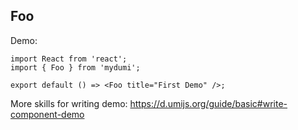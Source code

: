 
## Foo

Demo:

```tsx
import React from 'react';
import { Foo } from 'mydumi';

export default () => <Foo title="First Demo" />;
```

More skills for writing demo: https://d.umijs.org/guide/basic#write-component-demo
